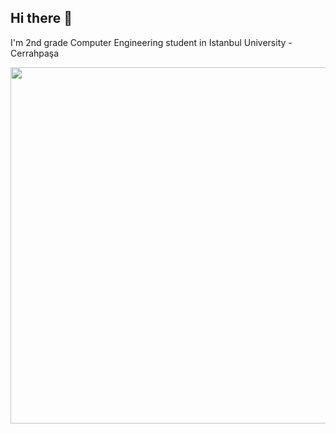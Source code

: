 ## Hi there 👋
I'm 2nd grade Computer Engineering student in Istanbul University - Cerrahpaşa 

<img src="https://github.com/user-attachments/assets/d4465ff2-4f6d-43c8-8b16-33c8e6f26838" width="570" height="auto"/>

<!--
**MHLeventoglu/MHLeventoglu** is a ✨ _special_ ✨ repository because its `README.md` (this file) appears on your GitHub profile.

Here are some ideas to get you started:

- 🔭 I’m currently working on ...
- 🌱 I’m currently learning ...
- 👯 I’m looking to collaborate on ...
- 🤔 I’m looking for help with ...
- 💬 Ask me about ...
- 📫 How to reach me: ...
- 😄 Pronouns: ...
- ⚡ Fun fact: ...
-->
